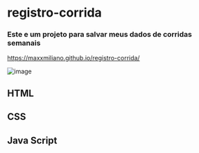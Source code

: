 # registro-corrida

### Este e um projeto para salvar meus dados de corridas semanais 
https://maxxmiliano.github.io/registro-corrida/

![image](https://user-images.githubusercontent.com/72661974/230539379-66ec8a6a-f0a1-4ad6-ad2a-49a722c2793b.png)

## HTML
## CSS
## Java Script

